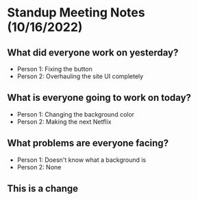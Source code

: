 # Standup Meeting Notes (10/16/2022)
## What did everyone work on yesterday?
- Person 1: Fixing the button
- Person 2: Overhauling the site UI completely 
## What is everyone going to work on today?
- Person 1: Changing the background color
- Person 2: Making the next Netflix
## What problems are everyone facing?
- Person 1: Doesn't know what a background is
- Person 2: None
## This is a change